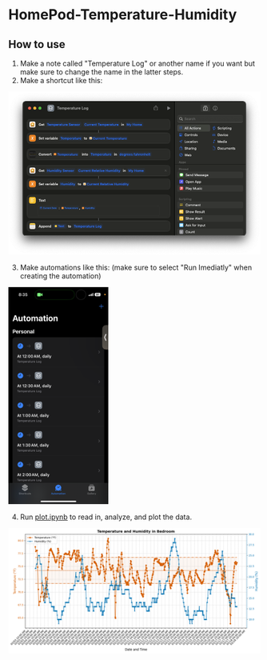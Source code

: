 # HomePod-Temperature-Humidity

## How to use

1) Make a note called "Temperature Log" or another name if you want but make sure to change the name in the latter steps.
2) Make a shortcut like this:

<img src="Shortcut.png" alt="Shortcut" width="600"/>

3) Make automations like this: (make sure to select "Run Imediatly" when creating the automation)

<img src="Automations.png" alt="Automations" width="200"/>

4) Run [plot.ipynb](https://github.com/Noah-Everett/HomePod-Temperature-Humidity/blob/main/plot.ipynb) to read in, analyze, and plot the data.

<img src="Plot.png" alt="Plot" width="600"/>